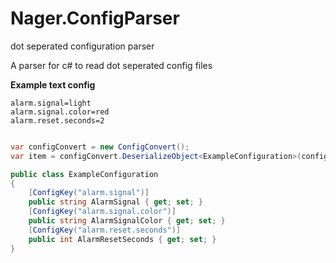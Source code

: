 # Nager.ConfigParser
dot seperated configuration parser

A parser for c# to read dot seperated config files

**Example text config**
```
alarm.signal=light
alarm.signal.color=red
alarm.reset.seconds=2
```

```cs

var configConvert = new ConfigConvert();
var item = configConvert.DeserializeObject<ExampleConfiguration>(config);

public class ExampleConfiguration
{
    [ConfigKey("alarm.signal")]
    public string AlarmSignal { get; set; }
    [ConfigKey("alarm.signal.color")]
    public string AlarmSignalColor { get; set; }
    [ConfigKey("alarm.reset.seconds")]
    public int AlarmResetSeconds { get; set; }
}
```
